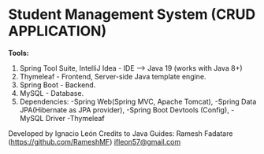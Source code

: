 # Student Management System (CRUD APPLICATION)
**Tools:**
1. Spring Tool Suite, IntelliJ Idea - IDE --> Java 19 (works with Java 8+)
2. Thymeleaf - Frontend, Server-side Java template engine.
3. Spring Boot - Backend.
4. MySQL - Database.
5. Dependencies: 
   -Spring Web(Spring MVC, Apache Tomcat), 
   -Spring Data JPA(Hibernate as JPA provider), 
   -Spring Boot Devtools (Config),
   -MySQL Driver
   -Thymeleaf

Developed by Ignacio León
Credits to Java Guides: Ramesh Fadatare (https://github.com/RameshMF)
ifleon57@gmail.com


